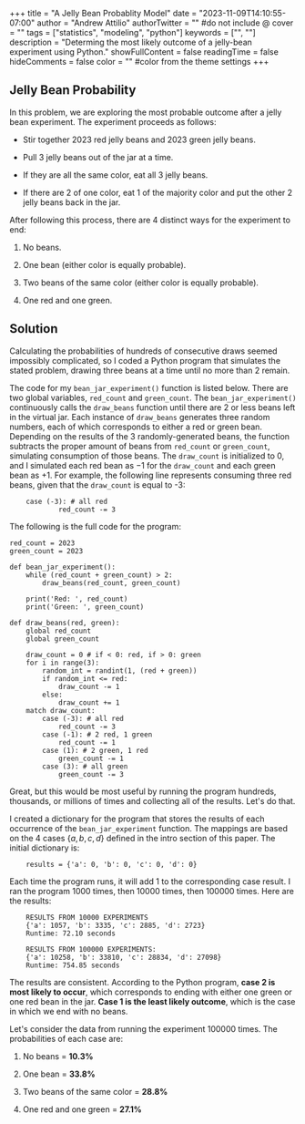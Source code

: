 +++
title = "A Jelly Bean Probablity Model"
date = "2023-11-09T14:10:55-07:00"
author = "Andrew Attilio"
authorTwitter = "" #do not include @
cover = ""
tags = ["statistics", "modeling", "python"]
keywords = ["", ""]
description = "Determing the most likely outcome of a jelly-bean experiment using Python."
showFullContent = false
readingTime = false
hideComments = false
color = "" #color from the theme settings
+++

## Jelly Bean Probability

In this problem, we are exploring the most probable outcome
after a jelly bean experiment. The experiment proceeds as follows:

- Stir together 2023 red jelly beans and 2023 green jelly beans.
  
- Pull 3 jelly beans out of the jar at a time.
  
- If they are all the same color, eat all 3 jelly beans.
  
- If there are 2 of one color, eat 1 of the majority color and put the
  other 2 jelly beans back in the jar.
  

After following this process, there are 4 distinct ways for the
experiment to end:

1. No beans.
  
2. One bean (either color is equally probable).
  
3. Two beans of the same color (either color is equally probable).
  
4. One red and one green. 

## Solution 

Calculating the probabilities of hundreds of consecutive
draws seemed impossibly complicated, so I coded a Python program that
simulates the stated problem, drawing three beans at a time until no
more than 2 remain.

The code for my `bean_jar_experiment()` function is listed below. There
are two global variables, `red_count` and `green_count`. The
`bean_jar_experiment()` continuously calls the `draw_beans` function
until there are 2 or less beans left in the virtual jar. Each instance
of `draw_beans` generates three random numbers, each of which
corresponds to either a red or green bean. Depending on the results of
the 3 randomly-generated beans, the function subtracts the proper amount
of beans from `red_count` or `green_count`, simulating consumption of
those beans. The `draw_count` is initialized to 0, and I simulated each
red bean as $-1$ for the `draw_count` and each green bean as $+1$. For
example, the following line represents consuming three red beans, given
that the `draw_count` is equal to -3:

```
    case (-3): # all red
            red_count -= 3
```

The following is the full code for the program:

```
red_count = 2023    
green_count = 2023

def bean_jar_experiment():  
    while (red_count + green_count) > 2:
        draw_beans(red_count, green_count)

    print('Red: ', red_count)
    print('Green: ', green_count)

def draw_beans(red, green):
    global red_count
    global green_count

    draw_count = 0 # if < 0: red, if > 0: green
    for i in range(3):
        random_int = randint(1, (red + green))
        if random_int <= red:
            draw_count -= 1
        else: 
            draw_count += 1
    match draw_count:
        case (-3): # all red
            red_count -= 3
        case (-1): # 2 red, 1 green
            red_count -= 1
        case (1): # 2 green, 1 red
            green_count -= 1
        case (3): # all green
            green_count -= 3
```

Great, but this would be most useful by running the program hundreds,
thousands, or millions of times and collecting all of the results. Let's
do that.

I created a dictionary for the program that stores the results of each
occurrence of the `bean_jar_experiment` function. The mappings are based
on the 4 cases $\{a, b, c, d\}$ defined in the intro section of this
paper. The initial dictionary is:

```
    results = {'a': 0, 'b': 0, 'c': 0, 'd': 0}
```

Each time the program runs, it will add 1 to the corresponding case
result. I ran the program 1000 times, then 10000 times, then 100000
times. Here are the results:

```
    RESULTS FROM 10000 EXPERIMENTS
    {'a': 1057, 'b': 3335, 'c': 2885, 'd': 2723}
    Runtime: 72.10 seconds

    RESULTS FROM 100000 EXPERIMENTS:
    {'a': 10258, 'b': 33810, 'c': 28834, 'd': 27098}
    Runtime: 754.85 seconds
```

The results are consistent. According to the Python program, **case 2
is most likely to occur**, which corresponds to ending with either one
green or one red bean in the jar. **Case 1 is the least likely
outcome**, which is the case in which we end with no beans.

Let's consider the data from running the experiment 100000 times. The
probabilities of each case are:

1. No beans = **10.3%**
  
2. One bean = **33.8%**
  
3. Two beans of the same color = **28.8%**
  
4. One red and one green = **27.1%**
